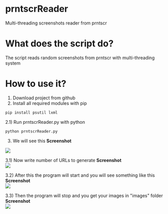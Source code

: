 # prntscrReader
Multi-threading screenshots reader from prntscr

# What does the script do?
The script reads random screenshots from prntscr with multi-threading system

# How to use it?
1) Download project from github
2) Install all required modules with pip
```
pip install psutil lxml
```
2.1) Run prntscrReader.py with python
```
python prntscrReader.py
```

3) We will see this
<b>Screenshot</b><br/>
<img src="https://raw.githubusercontent.com/truedl/prntscrReader/master/screenshots/aa.png">

3.1) Now write number of URLs to generate
<b>Screenshot</b><br/>
<img src="https://raw.githubusercontent.com/truedl/prntscrReader/master/screenshots/b.png">

3.2) After this the program will start and you will see something like this
<b>Screenshot</b><br/>
<img src="https://raw.githubusercontent.com/truedl/prntscrReader/master/screenshots/c.png">

3.3) Then the program will stop and you get your images in "images" folder
<b>Screenshot</b><br/>
<img src="https://raw.githubusercontent.com/truedl/prntscrReader/master/screenshots/d.png">
